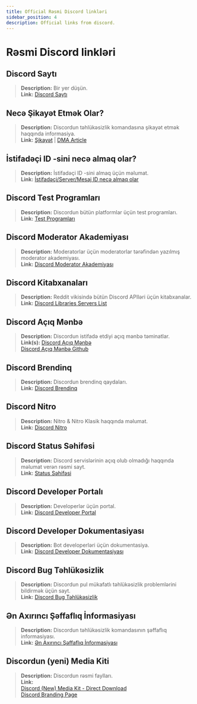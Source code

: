 ```yaml
---
title: Official Rəsmi Discord linkləri
sidebar_position: 4
description: Official links from discord.
---
```


# Rəsmi Discord linkləri

## **Discord Saytı**
> __Description:__ Bir yer düşün.   <br/>
__Link:__ [Discord Saytı](https://dis.gd/)

## **Necə Şikayət Etmək Olar?**
> __Description:__ Discordun təhlükəsizlik komandasına şikayət etmək haqqında informasiya.   <br/>
__Link:__  [Şikayət](https://dis.gd/howtoreport) | [DMA Article](https://discord.com/moderation/360058643194-104:-How-to-Report-Content-to-Discord)

## **İstifadəçi ID -sini necə almaq olar?** 
> __Description:__ İstifadəçi ID -sini almaq üçün məlumat.   <br/>
__Link:__  [İstifadəçi/Server/Mesaj ID necə almaq olar](https://dis.gd/findmyid)

## **Discord Test Programları**
> __Description:__ Discordun bütün platformlar üçün test programları.   <br/>
__Link:__ [Test Programları](https://support.discord.com/hc/en-us/articles/360035675191-Discord-Testing-Clients)

## **Discord Moderator Akademiyası** 
> __Description:__ Moderatorlar üçün moderatorlar tərəfindən yazılmış moderator akademiyası.   <br/>
__Link:__ [Discord Moderator Akademiyası](https://dis.gd/moderation)

## **Discord Kitabxanaları**
> __Description:__ Reddit vikisində bütün Discord APIləri üçün kitabxanalar.   <br/>
__Link:__ [Discord Libraries Servers List](https://www.reddit.com/r/discordapp/wiki/developers)

## **Discord Açıq Mənbə**
> __Description:__ Discordun istifadə etdiyi açıq mənbə təminatlar.   <br/>
__Link(s):__
[Discord Açıq Mənbə](https://discord.com/open-source)   <br/>
[Discord Açıq Mənbə Github](https://github.com/discord/discord-open-source)

## **Discord Brendinq**  
> __Description:__ Discordun brendinq qaydaları.   <br/>
__Link:__ [Discord Brendinq](https://discord.com/branding)

## **Discord Nitro**
> __Description:__  Nitro & Nitro Klasik haqqında məlumat.   <br/>
__Link:__ [Discord Nitro](https://dis.gd/nitro)

## **Discord Status Səhifəsi**
> __Description:__ Discord servislərinin açıq olub olmadığı haqqında məlumat verən rəsmi sayt.   <br/>
__Link:__ [Status Səhifəsi](https://dis.gd/status)

## **Discord Developer Portalı**
> __Description:__ Developerlər üçün portal.    <br/>
__Link:__ [Discord Developer Portal](https://discord.com/developers/)

## **Discord Developer Dokumentasiyası**
> __Description:__ Bot developerləri üçün dokumentasiya.   <br/>
__Link:__ [Discord Developer Dokumentasiyası](https://discord.dev/)

## **Discord Bug Təhlükəsizlik**
> __Description:__ Discordun pul mükafatlı təhlükəsizlik problemlərini bildirmək üçün sayt.   <br/>
__Link:__ [Discord Bug Təhlükəsizlik](https://discord.com/security)

## **Ən Axırıncı Şəffaflıq İnformasiyası** 
> __Description:__ Discordun təhlükəsizlik komandasının şəffaflıq informasiyası.   <br/>
__Link:__ [Ən Axırıncı Şəffaflıq İnformasiyası](https://discord.com/blog/discord-transparency-report-h1-2021)

## **Discordun (yeni) Media Kiti**
> __Description:__ Discordun rəsmi faylları.   <br/>
__Link:__ <br/>
[Discord (New) Media Kit - Direct Download](https://www.dropbox.com/sh/nabhhaq7kt59exr/AAB7U3f2pW-Jmvdul0yy7o-ia?dl=1)  <br/>
[Discord Branding Page](https://discord.com/branding)

